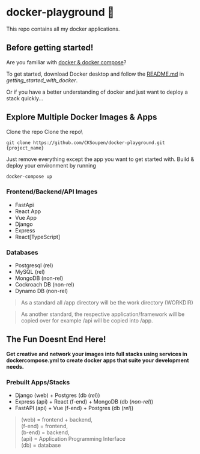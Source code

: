 # docker-playground 🐳

This repo contains all my docker applications. 

## Before getting started!
  Are you familiar with [docker & docker compose](https://www.docker.com/)? 

To get started, download Docker desktop and follow the [README.md](https://github.com/CKSoupen/docker-playground/edit/master/getting_started_with_docker/README.md) in *getting_started_with_docker*.

Or if you have a better understanding of docker and just want to deploy a stack quickly...

## Explore Multiple Docker Images & Apps
Clone the repo
Clone the repo\

```git
git clone https://github.com/CKSoupen/docker-playground.git {project_name}
```


Just remove everything except the app you want to get started with.
 Build & deploy your environment by running 
 ```bash
 docker-compose up
 ``` 


### Frontend/Backend/API Images

- FastApi
- React App
- Vue App
- Django
- Express
- React[TypeScript]

### Databases

- Postgresql (rel)
- MySQL (rel)
- MongoDB (non-rel)
- Cockroach DB (non-rel)
- Dynamo DB (non-rel)


> As a standard all /app directory will be the work directory (WORKDIR) 

> As another standard, the respective application/framework will be copied over for example /api will be copied into /app.

## The Fun Doesnt End Here!
**Get creative and network your images into full stacks using services in dockercompose.yml to create docker apps that suite your development needs.**

### Prebuilt Apps/Stacks

- Django (web) + Postgres (db (*rel*))
- Express (api) + React (f-end) + MongoDB (db (*non-rel*))
- FastAPI (api) + Vue (f-end) + Postgres (db (*rel*))

>(web) = frontend + backend,\
>(f-end) = frontend,\
>(b-end) = backend,\
>(api) = Application Programming Interface\
>(db) = database 